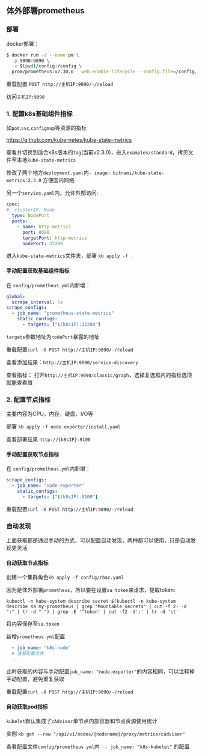 ## 体外部署prometheus

### 部署

docker部署：
```bash
$ docker run -d --name pm \
  -p 9090:9090 \
  -v $(pwd)/config:/config \
  prom/prometheus:v2.30.0 --web.enable-lifecycle --config.file=/config/prometheus.yml
```

重载配置 `POST http://主机IP:9090/-/reload`

访问`主机IP:9090`

### 1. 配置k8s基础组件指标

如`pod`,`svc`,`configmap`等资源的指标

https://github.com/kubernetes/kube-state-metrics

查看并切换到适合k8s版本的`tag`(当前v2.3.0)，进入`examples/standard`，拷贝文件至本地`kube-state-metrics`

修改了两个地方`deployment.yaml`内`- image: bitnami/kube-state-metrics:2.3.0` 方便国内网络

另一个`service.yaml`内，允许外部访问:

```yaml
spec:
#  clusterIP: None
  type: NodePort
  ports:
    - name: http-metrics
      port: 8080
      targetPort: http-metrics
      nodePort: 32280
```

进入`kube-state-metrics`文件夹，部署 `kb apply -f .`


#### 手动配置获取基础组件指标

在 `config/prometheus.yml`内新增：

```yaml
global:
  scrape_interval: 5s
scrape_configs:
  - job_name: "prometheus-state-metrics"
    static_configs:
      - targets: ["$(k8sIP):32280"]
```

`targets`参数地址为`nodePort`暴露的地址

重载配置`curl -X POST http://主机IP:9090/-/reload`

查看添加结果：`http://主机IP:9090/service-discovery`

查看指标： 打开`http://主机IP:9090/classic/graph`，选择复选框内的指标选项就能查看值

### 2. 配置节点指标

主要内容为CPU，内存，硬盘，I/O等

部署 `kb apply -f node-exporter/install.yaml`

查看部署结果 `http://{k8sIP}:9100`

#### 手动配置获取节点指标

在 `config/prometheus.yml`内新增：

```yaml
scrape_configs:
  - job_name: "node-exporter"
    static_configs:
      - targets: ["$(k8sIP):9100"]
```

重载配置`curl -X POST http://主机IP:9090/-/reload`

### 自动发现

上面获取都是通过手动的方式，可以配置自动发现，两种都可以使用，只是自动发现更灵活

#### 自动获取节点指标

创建一个集群角色`kb apply -f config/rbac.yaml`

因为是体外部署`prometheus`，所以要在设置`sa token`来请求，提取token: 

`kubectl -n kube-system describe secret $(kubectl -n kube-system describe sa my-prometheus | grep 'Mountable secrets' | cut -f 2- -d ":" | tr -d " ") | grep -E '^token' | cut -f2 -d':' | tr -d '\t'`

将内容保存至`sa.token`

新增`prometheus.yml`配置

```yaml
  - job_name: "k8s-node"
  # 查看配置文件
  ...
```

此时获取的内容与手动配置`job_name: "node-exporter"`的内容相同，可以注释掉手动配置，避免重复获取

重载配置`curl -X POST http://主机IP:9090/-/reload`

#### 自动获取pod指标

`kubelet`默认集成了`cAdvisor`单节点内部容器和节点资源使用统计

实例 `kb get --raw "/api/v1/nodes/{nodename}/proxy/metrics/cadvisor"`

查看配置文件`config/prometheus.yml`内`  - job_name: "k8s-kubelet"` 的配置